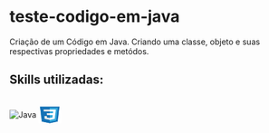# teste-codigo-em-java

Criação de um Código em Java. Criando uma classe, objeto e suas respectivas propriedades e metódos.

## Skills utilizadas:
<div style="display: inline_block"><br>
  <img align="center" alt="Java" height="30" width="40" src="https://w7.pngwing.com/pngs/713/936/png-transparent-spring-framework-representational-state-transfer-java-api-for-restful-web-services-microservices-others-text-trademark-logo.png">
  <img align="center" alt="Spring" height="30" width="40" src="https://raw.githubusercontent.com/devicons/devicon/master/icons/css3/css3-original.svg">
 

